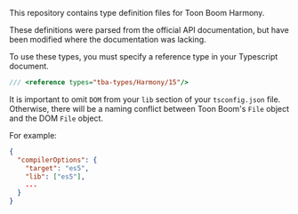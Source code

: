 This repository contains type definition files for Toon Boom Harmony.

These definitions were parsed from the official API documentation, but have been modified where the documentation was lacking.

To use these types, you must specify a reference type in your Typescript document.

```typescript
/// <reference types="tba-types/Harmony/15"/>
```

It is important to omit `DOM` from your `lib` section of your `tsconfig.json` file.  Otherwise, there will be a naming conflict between Toon Boom's `File` object and the DOM `File` object.

For example:

```json
{
  "compilerOptions": {
    "target": "es5",
    "lib": ["es5"],
    ...
  }
}
```